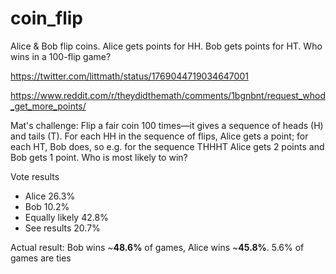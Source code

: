 # coin_flip
Alice &amp; Bob flip coins. Alice gets points for HH. Bob gets points for HT. Who wins in a 100-flip game?

https://twitter.com/littmath/status/1769044719034647001

https://www.reddit.com/r/theydidthemath/comments/1bgnbnt/request_whod_get_more_points/

Mat's challenge:
Flip a fair coin 100 times—it gives a sequence of heads (H) and tails (T). For each HH in the sequence of flips, Alice gets a point; for each HT, Bob does, so e.g. for the sequence THHHT Alice gets 2 points and Bob gets 1 point. Who is most likely to win?

Vote results
 - Alice 26.3%
 - Bob 10.2%
 - Equally likely 42.8%
 - See results 20.7%

Actual result:
Bob wins ~**48.6%** of games, Alice wins ~**45.8%**. 5.6% of games are ties
